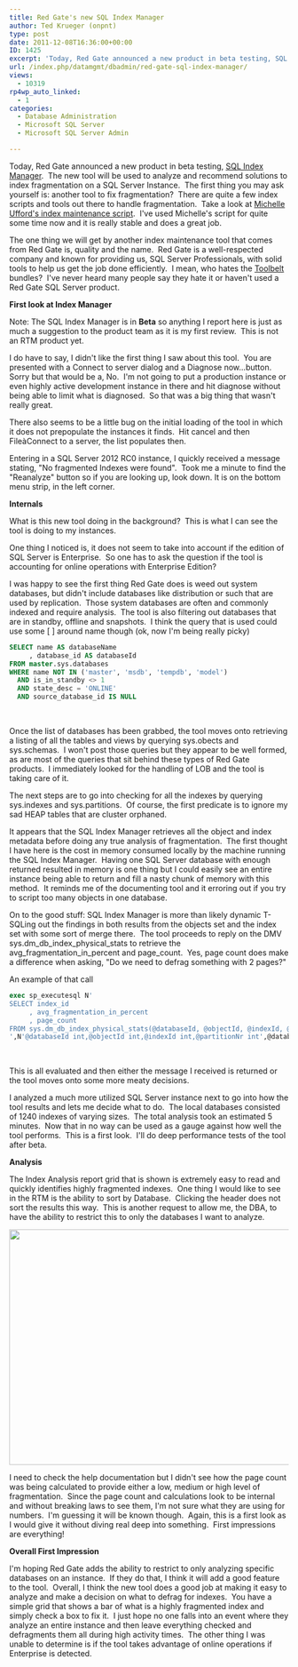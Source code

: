 ```yaml
---
title: Red Gate's new SQL Index Manager
author: Ted Krueger (onpnt)
type: post
date: 2011-12-08T16:36:00+00:00
ID: 1425
excerpt: 'Today, Red Gate announced a new product in beta testing, SQL Index Manager.  The new tool will be used to analyze and recommend solutions to index fragmentation on a SQL Server Instance.  The first thing you may ask yourself is: another tool to fix frag&hellip;'
url: /index.php/datamgmt/dbadmin/red-gate-sql-index-manager/
views:
  - 10319
rp4wp_auto_linked:
  - 1
categories:
  - Database Administration
  - Microsoft SQL Server
  - Microsoft SQL Server Admin

---
```

Today, Red Gate announced a new product in beta testing, [SQL Index Manager][1].  The new tool will be used to analyze and recommend solutions to index fragmentation on a SQL Server Instance.  The first thing you may ask yourself is: another tool to fix fragmentation?  There are quite a few index scripts and tools out there to handle fragmentation.  Take a look at [Michelle Ufford's index maintenance script][2].  I've used Michelle's script for quite some time now and it is really stable and does a great job.

The one thing we will get by another index maintenance tool that comes from Red Gate is, quality and the name.  Red Gate is a well-respected company and known for providing us, SQL Server Professionals, with solid tools to help us get the job done efficiently.  I mean, who hates the [Toolbelt][3] bundles?  I've never heard many people say they hate it or haven't used a Red Gate SQL Server product.

**First look at Index Manager**

Note: The SQL Index Manager is in **Beta** so anything I report here is just as much a suggestion to the product team as it is my first review.  This is not an RTM product yet.

I do have to say, I didn't like the first thing I saw about this tool.  You are presented with a Connect to server dialog and a Diagnose now...button.  Sorry but that would be a, No.  I'm not going to put a production instance or even highly active development instance in there and hit diagnose without being able to limit what is diagnosed.  So that was a big thing that wasn't really great.

There also seems to be a little bug on the initial loading of the tool in which it does not prepopulate the instances it finds.  Hit cancel and then FileàConnect to a server, the list populates then.

Entering in a SQL Server 2012 RC0 instance, I quickly received a message stating, "No fragmented Indexes were found".  Took me a minute to find the "Reanalyze" button so if you are looking up, look down. It is on the bottom menu strip, in the left corner.

**Internals**

What is this new tool doing in the background?  This is what I can see the tool is doing to my instances.

One thing I noticed is, it does not seem to take into account if the edition of SQL Server is Enterprise.  So one has to ask the question if the tool is accounting for online operations with Enterprise Edition?

I was happy to see the first thing Red Gate does is weed out system databases, but didn't include databases like distribution or such that are used by replication.  Those system databases are often and commonly indexed and require analysis.  The tool is also filtering out databases that are in standby, offline and snapshots.  I think the query that is used could use some [ ] around name though (ok, now I'm being really picky)

```sql
SELECT name AS databaseName
     , database_id AS databaseId
FROM master.sys.databases
WHERE name NOT IN ('master', 'msdb', 'tempdb', 'model')   
  AND is_in_standby <> 1                                 
  AND state_desc = 'ONLINE'                              
  AND source_database_id IS NULL
```

 

Once the list of databases has been grabbed, the tool moves onto retrieving a listing of all the tables and views by querying sys.obects and sys.schemas.  I won't post those queries but they appear to be well formed, as are most of the queries that sit behind these types of Red Gate products.  I immediately looked for the handling of LOB and the tool is taking care of it.

The next steps are to go into checking for all the indexes by querying sys.indexes and sys.partitions.  Of course, the first predicate is to ignore my sad HEAP tables that are cluster orphaned.

It appears that the SQL Index Manager retrieves all the object and index metadata before doing any true analysis of fragmentation.  The first thought I have here is the cost in memory consumed locally by the machine running the SQL Index Manager.  Having one SQL Server database with enough returned resulted in memory is one thing but I could easily see an entire instance being able to return and fill a nasty chunk of memory with this method.  It reminds me of the documenting tool and it erroring out if you try to script too many objects in one database.

On to the good stuff: SQL Index Manager is more than likely dynamic T-SQLing out the findings in both results from the objects set and the index set with some sort of merge there.  The tool proceeds to reply on the DMV sys.dm\_db\_index\_physical\_stats to retrieve the avg\_fragmentation\_in\_percent and page\_count.  Yes, page count does make a difference when asking, "Do we need to defrag something with 2 pages?"

An example of that call

```sql
exec sp_executesql N'
SELECT index_id
     , avg_fragmentation_in_percent
     , page_count
FROM sys.dm_db_index_physical_stats(@databaseId, @objectId, @indexId, @partitionNr, NULL)
',N'@databaseId int,@objectId int,@indexId int,@partitionNr int',@databaseId=6,@objectId=341576255,@indexId=1,@partitionNr=1
```
 

This is all evaluated and then either the message I received is returned or the tool moves onto some more meaty decisions.

I analyzed a much more utilized SQL Server instance next to go into how the tool results and lets me decide what to do.  The local databases consisted of 1240 indexes of varying sizes.  The total analysis took an estimated 5 minutes.  Now that in no way can be used as a gauge against how well the tool performs.  This is a first look.  I'll do deep performance tests of the tool after beta.

**Analysis**

The Index Analysis report grid that is shown is extremely easy to read and quickly identifies highly fragmented indexes.  One thing I would like to see in the RTM is the ability to sort by Database.  Clicking the header does not sort the results this way.  This is another request to allow me, the DBA, to have the ability to restrict this to only the databases I want to analyze.

<div class="image_block">
  <a href="https://lessthandot.z19.web.core.windows.net/wp-content/uploads/blogs/DataMgmt/-76.png?mtime=1323369284"><img alt="" src="https://lessthandot.z19.web.core.windows.net/wp-content/uploads/blogs/DataMgmt/-76.png?mtime=1323369284" width="624" height="424" /></a>
</div>

I need to check the help documentation but I didn't see how the page count was being calculated to provide either a low, medium or high level of fragmentation.  Since the page count and calculations look to be internal and without breaking laws to see them, I'm not sure what they are using for numbers.  I'm guessing it will be known though.  Again, this is a first look as I would give it without diving real deep into something.  First impressions are everything!

**Overall First Impression**

I'm hoping Red Gate adds the ability to restrict to only analyzing specific databases on an instance.  If they do that, I think it will add a good feature to the tool.  Overall, I think the new tool does a good job at making it easy to analyze and make a decision on what to defrag for indexes.  You have a simple grid that shows a bar of what is a highly fragmented index and simply check a box to fix it.  I just hope no one falls into an event where they analyze an entire instance and then leave everything checked and defragments them all during high activity times.  The other thing I was unable to determine is if the tool takes advantage of online operations if Enterprise is detected.

 [1]: http://www.red-gate.com/products/dba/sql-index-manager/
 [2]: http://sqlfool.com/category/performance-tuning/
 [3]: http://www.red-gate.com/products/sql-development/sql-toolbelt/